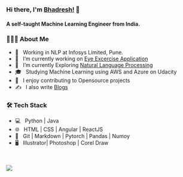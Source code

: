 ### Hi there, I'm [Bhadresh!](https://www.linkedin.com/in/bhadreshsavani/) 👋

<h4> A self-taught Machine Learning Engineer from India.</h4>

<h3> 👨🏻‍💻 About Me </h3>

- 💼 &nbsp; Working in NLP at Infosys Limited, Pune.
- 🔭 &nbsp; I’m currently working on [Eye Excercise Application](https://github.com/bhadreshpsavani/EyeExerciseApp)
- 🌱 &nbsp; I’m currently Exploring [Natural Language Processing](https://github.com/bhadreshpsavani/UnderstandingNLP)
- 🎓 &nbsp; Studying Machine Learning using AWS and Azure on Udacity
- 🤔 &nbsp; I enjoy contributing to Opensource projects
- ✍️ &nbsp; I also write [Blogs](https://medium.com/@bhadreshpsavani)

<h3>🛠 Tech Stack</h3>

- 💻 &nbsp; Python | Java 
- 🌐 &nbsp; HTML | CSS | Angular | ReactJS 
- 🔧 &nbsp; Git | Markdown | Pytorch | Pandas | Numoy
- 🖥 &nbsp; Illustrator| Photoshop | Corel Draw

<br/>

 <ceter> <img src="https://github-readme-stats.vercel.app/api?username=bhadreshpsavani&&show_icons=true&title_color=ffffff&icon_color=bb2acf&text_color=daf7dc&bg_color=151515">
